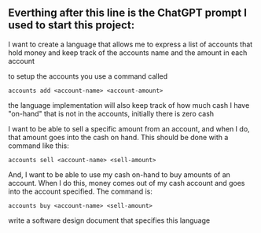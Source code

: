 ## Everthing after this line is the ChatGPT prompt I used to start this project:


I want to create a language that allows me to express a list of accounts that hold money and keep track of the accounts name and the amount in each account

to setup the accounts you use a command called

	accounts add <account-name> <account-amount>

the language implementation will also keep track of how much cash I have "on-hand" that is not in the accounts, initially there is zero cash

I want to be able to sell a specific amount from an account, and when I do, that amount goes into the cash on hand. This should be done with a command like this:

	accounts sell <account-name> <sell-amount>

And, I want to be able to use my cash on-hand to buy amounts of an account. When I do this, money comes out of my cash account and goes into the account specified. The command is:

	accounts buy <account-name> <sell-amount>

write a software design document that specifies this language
